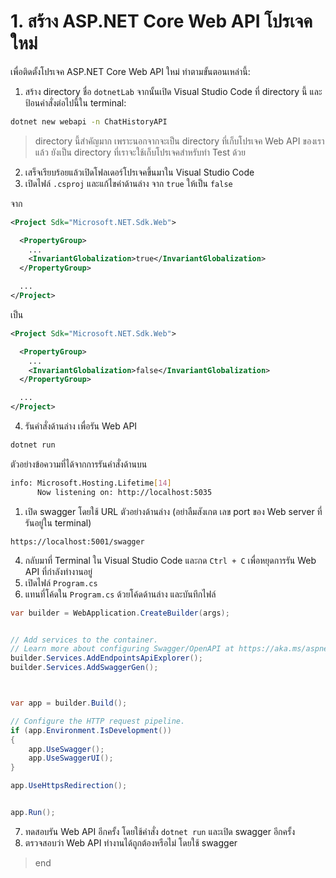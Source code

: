 # 1. สร้าง ASP.NET Core Web API โปรเจคใหม่

เพื่อติดตั้งโปรเจค ASP.NET Core Web API ใหม่ ทำตามขั้นตอนเหล่านี้:

1. สร้าง directory ชื่อ `dotnetLab` จากนั้นเปิด Visual Studio Code ที่ directory นี้ และป้อนคำสั่งต่อไปนี้ใน terminal:

```bash
dotnet new webapi -n ChatHistoryAPI
```

> directory นี้สำคัญมาก เพราะนอกจากจะเป็น directory ที่เก็บโปรเจค Web API ของเราแล้ว ยังเป็น directory ที่เราจะใช้เก็บโปรเจคสำหรับทำ Test ด้วย

2. เสร็จเรียบร้อยแล้วเปิดโฟลเดอร์โปรเจคขึ้นมาใน Visual Studio Code
3. เปิดไฟล์ `.csproj` และแก้ไขค่าด้านล่าง จาก `true` ให้เป็น `false`

จาก
```xml
<Project Sdk="Microsoft.NET.Sdk.Web">

  <PropertyGroup>
    ...
    <InvariantGlobalization>true</InvariantGlobalization>
  </PropertyGroup>

  ...
</Project>

```
เป็น
```xml
<Project Sdk="Microsoft.NET.Sdk.Web">

  <PropertyGroup>
    ...
    <InvariantGlobalization>false</InvariantGlobalization>
  </PropertyGroup>

  ...
</Project>

```
4. รันคำสั่งด้านล่าง เพื่อรัน Web API

```bash
dotnet run
```

ตัวอย่างข้อความที่ได้จากการรันคำสั่งด้านบน

```bash
info: Microsoft.Hosting.Lifetime[14]
      Now listening on: http://localhost:5035
```

1. เปิด swagger โดยใช้ URL ตัวอย่างด้านล่าง (อย่าลืมสังเกต เลข port ของ Web server ที่รันอยู่ใน terminal) 

```
https://localhost:5001/swagger
```

4. กลับมาที่ Terminal ใน Visual Studio Code และกด `Ctrl + C` เพื่อหยุดการรัน Web API ที่กำลังทำงานอยู่  
5. เปิดไฟล์​ `Program.cs`
6. แทนที่โค้ดใน `Program.cs` ด้วยโค้ดด้านล่าง และบันทึกไฟล์

```csharp
var builder = WebApplication.CreateBuilder(args);


// Add services to the container.
// Learn more about configuring Swagger/OpenAPI at https://aka.ms/aspnetcore/swashbuckle
builder.Services.AddEndpointsApiExplorer();
builder.Services.AddSwaggerGen();



var app = builder.Build();

// Configure the HTTP request pipeline.
if (app.Environment.IsDevelopment())
{
    app.UseSwagger();
    app.UseSwaggerUI();
}

app.UseHttpsRedirection();


app.Run();
```

7. ทดสอบรัน Web API อีกครั้ง โดยใช้คำสั่ง `dotnet run` และเปิด swagger อีกครั้ง
8. ตรวจสอบว่า Web API ทำงานได้ถูกต้องหรือไม่ โดยใช้ swagger 

> end